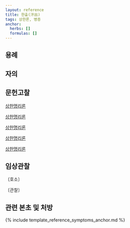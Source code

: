 ```yaml
---
layout: reference
title: 한출(汗出)
tags: 상한론, 병증
anchor:
  herbs: []
  formulas: []
---
```



## 용례



## 자의



## 문헌고찰

[상한명리론]({{site.baseurl}}{{reference/Books/Etc/상한명리론}}#자한)

[상한명리론]({{site.baseurl}}{{reference/Books/Etc/상한명리론}}#도한)

[상한명리론]({{site.baseurl}}{{reference/Books/Etc/상한명리론}}#두한)

[상한명리론]({{site.baseurl}}{{reference/Books/Etc/상한명리론}}#수족한)

[상한명리론]({{site.baseurl}}{{reference/Books/Etc/상한명리론}}#무한)


## 임상관찰



〔호소〕



〔관찰〕




## 관련 본초 및 처방


{% include template_reference_symptoms_anchor.md %}
